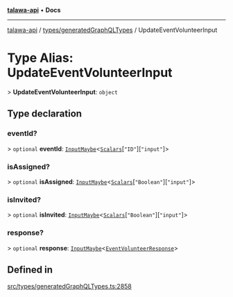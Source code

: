 [**talawa-api**](../../../README.md) • **Docs**

***

[talawa-api](../../../modules.md) / [types/generatedGraphQLTypes](../README.md) / UpdateEventVolunteerInput

# Type Alias: UpdateEventVolunteerInput

\> **UpdateEventVolunteerInput**: `object`

## Type declaration

### eventId?

\> `optional` **eventId**: [`InputMaybe`](InputMaybe.md)\<[`Scalars`](Scalars.md)\[`"ID"`\]\[`"input"`\]\>

### isAssigned?

\> `optional` **isAssigned**: [`InputMaybe`](InputMaybe.md)\<[`Scalars`](Scalars.md)\[`"Boolean"`\]\[`"input"`\]\>

### isInvited?

\> `optional` **isInvited**: [`InputMaybe`](InputMaybe.md)\<[`Scalars`](Scalars.md)\[`"Boolean"`\]\[`"input"`\]\>

### response?

\> `optional` **response**: [`InputMaybe`](InputMaybe.md)\<[`EventVolunteerResponse`](EventVolunteerResponse.md)\>

## Defined in

[src/types/generatedGraphQLTypes.ts:2858](https://github.com/PalisadoesFoundation/talawa-api/blob/67d017fd9312183a6b2bae1b160bc814f56ab5c2/src/types/generatedGraphQLTypes.ts#L2858)
